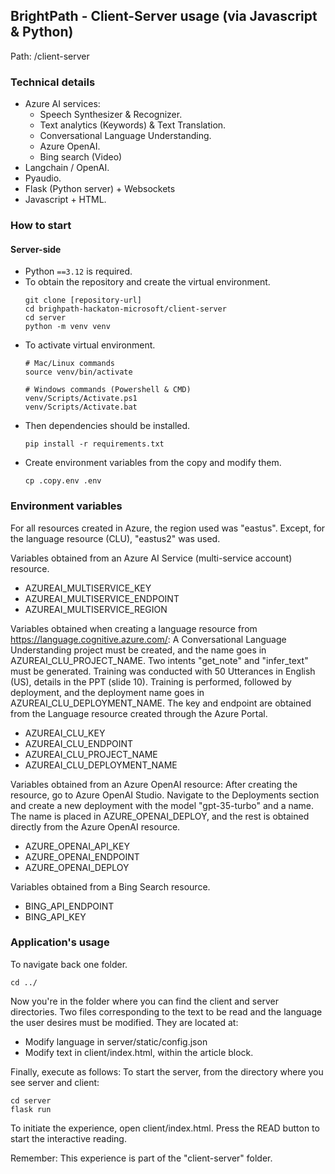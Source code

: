 ## BrightPath - Client-Server usage (via Javascript & Python)
Path: /client-server

### Technical details
* Azure AI services:
  * Speech Synthesizer & Recognizer.
  * Text analytics (Keywords) & Text Translation.
  * Conversational Language Understanding.
  * Azure OpenAI.
  * Bing search (Video)
* Langchain / OpenAI.
* Pyaudio.
* Flask (Python server) + Websockets
* Javascript + HTML.

### How to start

#### Server-side
* Python `==3.12` is required.
* To obtain the repository and create the virtual environment.
    ```
    git clone [repository-url]
    cd brighpath-hackaton-microsoft/client-server
    cd server
    python -m venv venv
    ```
* To activate virtual environment.
    ```
    # Mac/Linux commands
    source venv/bin/activate

    # Windows commands (Powershell & CMD)
    venv/Scripts/Activate.ps1
    venv/Scripts/Activate.bat
    ```
* Then dependencies should be installed.
    ```
    pip install -r requirements.txt
    ```
* Create environment variables from the copy and modify them.
    ```
    cp .copy.env .env
    ```

### Environment variables

For all resources created in Azure, the region used was "eastus".
Except, for the language resource (CLU), "eastus2" was used.

Variables obtained from an Azure AI Service (multi-service account) resource.
- AZUREAI_MULTISERVICE_KEY
- AZUREAI_MULTISERVICE_ENDPOINT
- AZUREAI_MULTISERVICE_REGION

Variables obtained when creating a language resource from https://language.cognitive.azure.com/:
A Conversational Language Understanding project must be created, and the name goes in AZUREAI_CLU_PROJECT_NAME.
Two intents "get_note" and "infer_text" must be generated.
Training was conducted with 50 Utterances in English (US), details in the PPT (slide 10).
Training is performed, followed by deployment, and the deployment name goes in AZUREAI_CLU_DEPLOYMENT_NAME.
The key and endpoint are obtained from the Language resource created through the Azure Portal.
- AZUREAI_CLU_KEY
- AZUREAI_CLU_ENDPOINT
- AZUREAI_CLU_PROJECT_NAME
- AZUREAI_CLU_DEPLOYMENT_NAME

Variables obtained from an Azure OpenAI resource:
After creating the resource, go to Azure OpenAI Studio.
Navigate to the Deployments section and create a new deployment with the model "gpt-35-turbo" and a name.
The name is placed in AZURE_OPENAI_DEPLOY, and the rest is obtained directly from the Azure OpenAI resource.
- AZURE_OPENAI_API_KEY
- AZURE_OPENAI_ENDPOINT
- AZURE_OPENAI_DEPLOY

Variables obtained from a Bing Search resource.
- BING_API_ENDPOINT
- BING_API_KEY

### Application's usage

To navigate back one folder.
```
cd ../
```

Now you're in the folder where you can find the client and server directories.
Two files corresponding to the text to be read and the language the user desires must be modified.
They are located at:

- Modify language in server/static/config.json
- Modify text in client/index.html, within the article block.

Finally, execute as follows:
To start the server, from the directory where you see server and client:
```
cd server
flask run
```

To initiate the experience, open client/index.html.
Press the READ button to start the interactive reading.

Remember: This experience is part of the "client-server" folder.